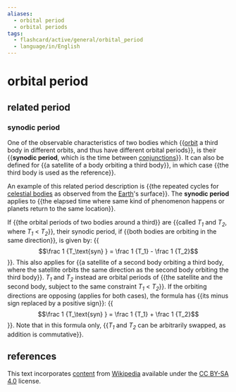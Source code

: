 ```yaml
---
aliases:
  - orbital period
  - orbital periods
tags:
  - flashcard/active/general/orbital_period
  - language/in/English
---
```


# orbital period

## related period

### synodic period

One of the observable characteristics of two bodies which {{[orbit](orbit.md) a third body in different orbits, and thus have different orbital periods}}, is their {{__synodic period__, which is the time between [conjunctions](conjunction%20(astronomy).md)}}. It can also be defined for {{a satellite of a body orbiting a third body}}, in which case {{the third body is used as the reference}}. <!--SR:!2024-09-11,52,310!2024-09-18,58,310!2024-10-01,66,310!2024-09-17,57,310-->

An example of this related period description is {{the repeated cycles for [celestial bodies](astronomical%20object.md) as observed from the [Earth](Earth.md)'s surface}}. The __synodic period__ applies to {{the elapsed time where same kind of phenomenon happens or planets return to the same location}}. <!--SR:!2024-11-23,95,290!2025-01-15,133,290-->

If {{the orbital periods of two bodies around a third}} are {{called _T<sub>1</sub>_ and _T<sub>2</sub>_, where _T<sub>1</sub>_ < _T<sub>2</sub>_}}, their synodic period, if {{both bodies are orbiting in the same direction}}, is given by: {{$$\frac 1 {T_\text{syn} } = \frac 1 {T_1} - \frac 1 {T_2}$$}}. This also applies for {{a satellite of a second body orbiting a third body, where the satellite orbits the same direction as the second body orbiting the third body}}. _T<sub>1</sub>_ and _T<sub>2</sub>_ instead are orbital periods of {{the satellite and the second body, subject to the same constraint _T<sub>1</sub>_ < _T<sub>2</sub>_}}. If the orbiting directions are opposing (applies for both cases), the formula has {{its minus sign replaced by a positive sign}}: {{$$\frac 1 {T_\text{syn} } = \frac 1 {T_1} + \frac 1 {T_2}$$}}. Note that in this formula only, {{_T<sub>1</sub>_ and _T<sub>2</sub>_ can be arbitrarily swapped, as addition is commutative}}. <!--SR:!2024-09-27,62,310!2024-09-26,61,310!2025-03-31,205,330!2024-10-02,67,310!2025-03-06,180,310!2024-11-08,92,290!2025-02-28,176,310!2024-09-28,63,310!2025-02-10,162,310-->

## references

This text incorporates [content](https://en.wikipedia.org/wiki/orbital_period) from [Wikipedia](Wikipedia.md) available under the [CC BY-SA 4.0](https://creativecommons.org/licenses/by-sa/4.0/) license.
